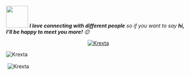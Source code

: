 <img src="https://media.giphy.com/media/LnQjpWaON8nhr21vNW/giphy.gif" width="60"> <em><b>I love connecting with different people</b> so if you want to say <b>hi, I'll be happy to meet you more!</b> 😊</em>


<p align="center"> <a href="https://github.com/ryo-ma/github-profile-trophy"><img src="https://github-profile-trophy.vercel.app/?username=ryo-ma&theme=juicyfresh" alt="Krexta" /></a> </p>

<p><img align="center" src="https://github-readme-stats.vercel.app/api/top-langs?username=Krexta&show_icons=true&locale=en&layout=compact&theme=dark" alt="Krexta" /></p>

<p>&nbsp;<img align="center" src="https://github-readme-stats.vercel.app/api?username=Krexta&show_icons=true&locale=en&theme=dark" alt="Krexta" /></p>


